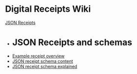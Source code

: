 # Digital Receipts Wiki

[JSON Receipts]()

* # JSON Receipts and schemas
* [Example receipt overview](receipt-doc/retail/example-receipts.md)
* [JSON receipt schema content](receipt-doc/retail/retail-schema-content.md)
* [JSON receipt schema explained](receipt-doc/retail/retail-schema-description.md)
